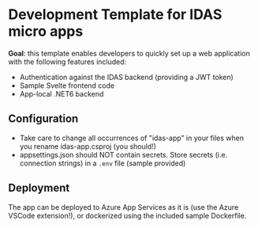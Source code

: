 # Development Template for IDAS micro apps

**Goal**: this template enables developers to quickly set up a web application with the following 
features included:

* Authentication against the IDAS backend (providing a JWT token)
* Sample Svelte frontend code
* App-local .NET6 backend 

## Configuration

* Take care to change all occurrences of "idas-app" in your files when you rename idas-app.csproj (you should!)
* appsettings.json should NOT contain secrets. Store secrets (i.e. connection strings) in a `.env` file (sample provided)

## Deployment

The app can be deployed to Azure App Services as it is (use the Azure VSCode extension!), or dockerized using the included sample Dockerfile.

